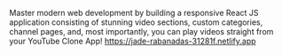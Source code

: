 
Master modern web development by building a responsive React JS application consisting of stunning video sections, custom categories, channel pages, and, most importantly, you can play videos straight from your YouTube Clone App!
https://jade-rabanadas-31281f.netlify.app

